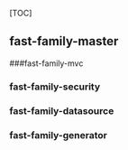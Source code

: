 [TOC]



## fast-family-master

###fast-family-mvc

### fast-family-security

### fast-family-datasource

### fast-family-generator



